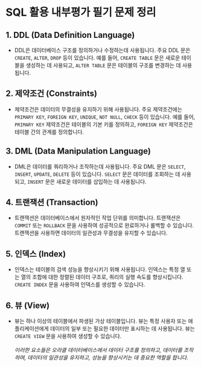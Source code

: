 # SQL 활용 내부평가 필기 문제 정리
## 1. DDL (Data Definition Language)
+ DDL은 데이터베이스 구조를 정의하거나 수정하는데 사용됩니다. 주요 DDL 문은 `CREATE`, `ALTER`, `DROP` 등이 있습니다. 예를 들어, `CREATE TABLE` 문은 새로운 테이블을 생성하는 데 사용되고, `ALTER TABLE` 문은 테이블의 구조를 변경하는 데 사용됩니다.

## 2. 제약조건 (Constraints)
+ 제약조건은 데이터의 무결성을 유지하기 위해 사용됩니다. 주요 제약조건에는 `PRIMARY KEY`, `FOREIGN KEY`, `UNIQUE`, `NOT NULL`, `CHECK` 등이 있습니다. 예를 들어, `PRIMARY KEY` 제약조건은 테이블의 기본 키를 정의하고, `FOREIGN KEY` 제약조건은 테이블 간의 관계를 정의합니다.

## 3. DML (Data Manipulation Language)
+ DML은 데이터를 쿼리하거나 조작하는데 사용됩니다. 주요 DML 문은 `SELECT`, `INSERT`, `UPDATE`, `DELETE` 등이 있습니다. `SELECT` 문은 데이터를 조회하는 데 사용되고, `INSERT` 문은 새로운 데이터를 삽입하는 데 사용됩니다.

## 4. 트랜잭션 (Transaction)
+ 트랜잭션은 데이터베이스에서 원자적인 작업 단위를 의미합니다. 트랜잭션은 `COMMIT` 또는 `ROLLBACK` 문을 사용하여 성공적으로 완료하거나 롤백할 수 있습니다. 트랜잭션을 사용하면 데이터의 일관성과 무결성을 유지할 수 있습니다.

## 5. 인덱스 (Index)
+ 인덱스는 테이블의 검색 성능을 향상시키기 위해 사용됩니다. 인덱스는 특정 열 또는 열의 조합에 대한 정렬된 데이터 구조로, 쿼리의 실행 속도를 향상시킵니다. `CREATE INDEX` 문을 사용하여 인덱스를 생성할 수 있습니다.

## 6. 뷰 (View)
+ 뷰는 하나 이상의 테이블에서 파생된 가상 테이블입니다. 뷰는 특정 사용자 또는 애플리케이션에게 데이터의 일부 또는 필요한 데이터만 표시하는 데 사용됩니다. 뷰는 `CREATE VIEW` 문을 사용하여 생성할 수 있습니다.</br></br>
*이러한 요소들은 오라클 데이터베이스에서 데이터 구조를 정의하고, 데이터를 조작하며, 데이터의 일관성을 유지하고, 성능을 향상시키는 데 중요한 역할을 합니다.*